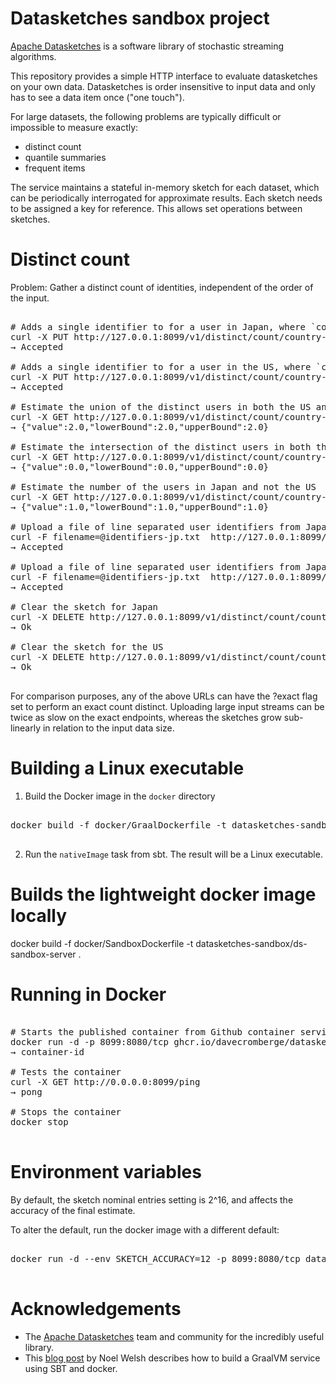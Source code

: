 # Datasketches sandbox project

[Apache Datasketches](https://datasketches.apache.org/) is a software library of stochastic streaming algorithms.

This repository provides a simple HTTP interface to evaluate datasketches on your own data.  Datasketches is order insensitive
to input data and only has to see a data item once ("one touch").

For large datasets, the following problems are typically difficult or impossible to measure exactly:
- distinct count
- quantile summaries
- frequent items 

The service maintains a stateful in-memory sketch for each dataset, which can be periodically interrogated for approximate results.
Each sketch needs to be assigned a key for reference.  This allows set operations between sketches.

# Distinct count

Problem: Gather a distinct count of identities, independent of the order of the input. 

<pre>

# Adds a single identifier to for a user in Japan, where `country-jp` is the sketch key
curl -X PUT http://127.0.0.1:8099/v1/distinct/count/country-jp/user-id1
→ Accepted

# Adds a single identifier to for a user in the US, where `country-us` is the sketch key
curl -X PUT http://127.0.0.1:8099/v1/distinct/count/country-us/user-id2
→ Accepted

# Estimate the union of the distinct users in both the US and Japan
curl -X GET http://127.0.0.1:8099/v1/distinct/count/country-us/union/country-jp
→ {"value":2.0,"lowerBound":2.0,"upperBound":2.0}

# Estimate the intersection of the distinct users in both the US and Japan
curl -X GET http://127.0.0.1:8099/v1/distinct/count/country-us/intersect/country-jp
→ {"value":0.0,"lowerBound":0.0,"upperBound":0.0}

# Estimate the number of the users in Japan and not the US
curl -X GET http://127.0.0.1:8099/v1/distinct/count/country-us/anotb/country-jp
→ {"value":1.0,"lowerBound":1.0,"upperBound":1.0}

# Upload a file of line separated user identifiers from Japan user base  
curl -F filename=@identifiers-jp.txt  http://127.0.0.1:8099/v1/distinct/count/country-jp
→ Accepted

# Upload a file of line separated user identifiers from Japan user base in exact mode
curl -F filename=@identifiers-jp.txt  http://127.0.0.1:8099/v1/distinct/count/country-jp?exact
→ Accepted

# Clear the sketch for Japan
curl -X DELETE http://127.0.0.1:8099/v1/distinct/count/country-jp
→ Ok

# Clear the sketch for the US
curl -X DELETE http://127.0.0.1:8099/v1/distinct/count/country-us
→ Ok

</pre>

For comparison purposes, any of the above URLs can have the ?exact flag set to perform an exact
count distinct.  Uploading large input streams can be twice as slow on the exact endpoints, whereas
the sketches grow sub-linearly in relation to the input data size.

# Building a Linux executable

1. Build the Docker image in the `docker` directory

<pre>

docker build -f docker/GraalDockerfile -t datasketches-sandbox/graalvm-native-image .

</pre>

2. Run the `nativeImage` task from sbt. The result will be a Linux executable. 

# Builds the lightweight docker image locally
docker build -f docker/SandboxDockerfile -t datasketches-sandbox/ds-sandbox-server .

# Running in Docker

<pre>

# Starts the published container from Github container service
docker run -d -p 8099:8080/tcp ghcr.io/davecromberge/datasketches-sandbox/ds-sandbox-server:latest
→ container-id

# Tests the container
curl -X GET http://0.0.0.0:8099/ping
→ pong

# Stops the container
docker stop <container-id>

</pre>

# Environment variables

By default, the sketch nominal entries setting is 2^16, and affects the accuracy of the final estimate.

To alter the default, run the docker image with a different default:

<pre>

docker run -d --env SKETCH_ACCURACY=12 -p 8099:8080/tcp datasketches-sandbox/ds-sandbox-server

</pre>

# Acknowledgements

- The [Apache Datasketches](https://datasketches.apache.org/) team and community for the incredibly useful library.
- This [blog post](https://www.inner-product.com/posts/serverless-scala-services-with-graalvm/) by Noel Welsh describes how
  to build a GraalVM service using SBT and docker.
